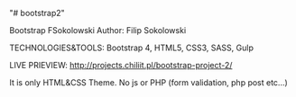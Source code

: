 "# bootstrap2" 

Bootstrap FSokolowski
Author: Filip Sokolowski

TECHNOLOGIES&TOOLS:
Bootstrap 4, HTML5, CSS3, SASS, Gulp

LIVE PRIEVIEW: http://projects.chiliit.pl/bootstrap-project-2/

It is only HTML&CSS Theme. No js or PHP (form validation, php post etc...)
